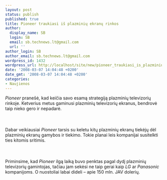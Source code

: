 ```yaml
---
layout: post
status: publish
published: true
title: Pioneer traukiasi iš plazminių ekranų rinkos
author:
  display_name: SB
  login: SB
  email: sb.technews.lt@gmail.com
  url: ''
author_login: SB
author_email: sb.technews.lt@gmail.com
wordpress_id: 1432
wordpress_url: http://localhost/site/new/pioneer_traukiasi_is_plazminiu_ekranu_rinkos/
date: '2008-03-07 14:04:48 +0200'
date_gmt: '2008-03-07 14:04:48 +0200'
categories:
- Naujienos
---
```

<p><i>Pioneer</i> pranešė, kad keičia savo esamą strategiją plazminių televizorių rinkoje. Ketverius metus gaminusi plazminių televizorių ekranus, bendrovė taip nieko gero ir nepadarė.<br />
<br><br />
<br>Dabar veikiausiai <i>Pioneer</i> tarsis su keletu kitų plazminių ekranų tiekėjų dėl plazminių ekranų gamybos ir tiekimo. Tokie planai leis kompanijai susitelkti ties kitomis sritimis.<br />
<br><br />
<br>Priminsime, kad <i>Pioneer</i> ilgą laiką buvo penktas pagal dydį plazminių televizorių gamintojas, tačiau jam sekėsi ne taip gerai kaip <i>LG</i> ar <i>Panasonic</i> kompanijoms. O nuostoliai labai dideli – apie 150 mln. JAV dolerių.<br />
<br></p>

